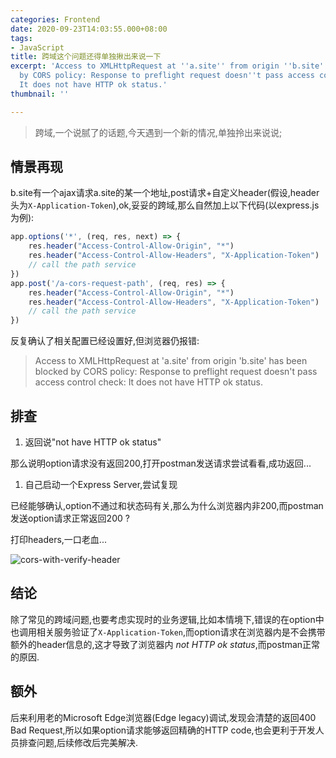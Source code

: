 ```yaml
---
categories: Frontend
date: 2020-09-23T14:03:55.000+08:00
tags:
- JavaScript
title: 跨域这个问题还得单独揪出来说一下
excerpt: 'Access to XMLHttpRequest at ''a.site'' from origin ''b.site'' has been blocked
  by CORS policy: Response to preflight request doesn''t pass access control check:
  It does not have HTTP ok status.'
thumbnail: ''

---
```

> 跨域,一个说腻了的话题,今天遇到一个新的情况,单独拎出来说说;

## 情景再现

b.site有一个ajax请求a.site的某一个地址,post请求+自定义header(假设,header头为`X-Application-Token`),ok,妥妥的跨域,那么自然加上以下代码(以express.js为例):

```javascript
app.options('*', (req, res, next) => {
    res.header("Access-Control-Allow-Origin", "*")
    res.header("Access-Control-Allow-Headers", "X-Application-Token")
    // call the path service
})
app.post('/a-cors-request-path', (req, res) => {
    res.header("Access-Control-Allow-Origin", "*")
    res.header("Access-Control-Allow-Headers", "X-Application-Token")
    // call the path service
})
```

反复确认了相关配置已经设置好,但浏览器仍报错:

> Access to XMLHttpRequest at 'a.site' from origin 'b.site' has been blocked by CORS policy: Response to preflight request doesn't pass access control check: It does not have HTTP ok status.

## 排查

1. 返回说"not have HTTP ok status"

那么说明option请求没有返回200,打开postman发送请求尝试看看,成功返回...

1. 自己启动一个Express Server,尝试复现

已经能够确认,option不通过和状态码有关,那么为什么浏览器内非200,而postman发送option请求正常返回200 ?

打印headers,一口老血...

![cors-with-verify-header](https://disk.arcto.xyz/g/h9z3b6cvwm/cors-with-verify-header.png?t=-PTAsn)

## 结论

除了常见的跨域问题,也要考虑实现时的业务逻辑,比如本情境下,错误的在option中也调用相关服务验证了`X-Application-Token`,而option请求在浏览器内是不会携带额外的header信息的,这才导致了浏览器内 _not HTTP ok status_,而postman正常的原因.

## 额外

后来利用老的Microsoft Edge浏览器(Edge legacy)调试,发现会清楚的返回400 Bad Request,所以如果option请求能够返回精确的HTTP code,也会更利于开发人员排查问题,后续修改后完美解决.